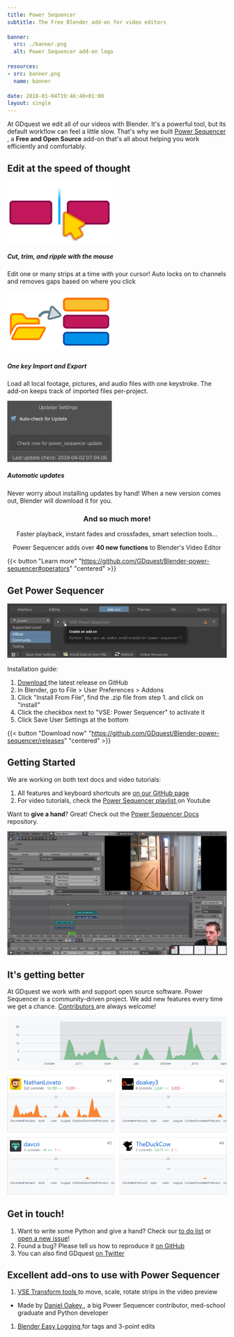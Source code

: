 ```yaml
---
title: Power Sequencer
subtitle: The Free Blender add-on for video editors

banner:
  src: ./banner.png
  alt: Power Sequencer add-on logo

resources:
- src: banner.png
  name: banner

date: 2018-01-04T19:46:48+01:00
layout: single
---
```


At GDquest we edit all of our videos with Blender. It's a powerful tool, but its default workflow can feel a little slow. That's why we built [ Power Sequencer ](https://github.com/GDquest/Blender-power-sequencer/), a **Free and Open Source** add-on that's all about helping you work efficiently and comfortably.

<div class="container base-top-padding">
  <h2 data-font="centered" class="no-margin">Edit at the speed of thought</h2>
  <div class="grid split3 big-top-margin" data-font="centered">
      <div class="card outline">
          <img src="./img/mouse-cut.png" alt="A mouse cursor icon in the middle of two strips, after cutting them in half" style="background-color: black;">
          <div class="content">
              <h5>Cut, trim, and ripple with the mouse</h5>
              <p>Edit one or many strips at a time with your cursor! Auto locks on to channels and removes gaps based on where you click</p>
          </div>
      </div>
      <div class="card outline">
          <img src="./img/one-key-import.png" alt="Arrow pointing from a folder icon towards 3 stacked video, image and audio strips" style="background-color: black;">
          <div class="content">
              <h5>One key Import and Export</h5>
              <p>Load all local footage, pictures, and audio files with one keystroke. The add-on keeps track of imported files per-project.</p>
          </div>
      </div>
      <div class="card outline">
          <img src="./img/auto-updates.png" alt="blender logo">
          <div class="content">
              <h5>Automatic updates</h5>
              <p>Never worry about installing updates by hand! When a new version comes out, Blender will download it for you.</p>
          </div>
      </div>
  </div>
</div>

<h3 align="center">
And so much more!
</h3>

<p align="center">
Faster playback, instant fades and crossfades, smart selection tools...
</p>

<p align="center">
Power Sequencer adds over <strong>40 new functions</strong> to Blender's Video Editor
</p>

{{< button "Learn more" "https://github.com/GDquest/Blender-power-sequencer#operators" "centered" >}}


## Get Power Sequencer

![The enable add-on window and checkbox](./img/blender-enable-addon.png)

Installation guide:

1. [ Download ](https://github.com/GDquest/Blender-power-sequencer/releases) the latest release on GitHub
1. In Blender, go to File > User Preferences > Addons
1. Click "Install From File", find the .zip file from step 1. and click on "install"
1. Click the checkbox next to "VSE: Power Sequencer" to activate it
1. Click Save User Settings at the bottom

{{< button "Download now" "https://github.com/GDquest/Blender-power-sequencer/releases" "centered" >}}

## Getting Started

We are working on both text docs and video tutorials:

1. All features and keyboard shortcuts are [ on our GitHub page ](https://github.com/GDquest/Blender-power-sequencer#add-crossfade)
1. For video tutorials, check the [ Power Sequencer playlist ](https://www.youtube.com/watch?v=boAhi8hWBXc&list=PLhqJJNjsQ7KFjp88Cu57Zb9_wFt7nlkEI) on Youtube

Want to **give a hand**? Great! Check out the [Power Sequencer Docs](https://github.com/GDquest/Blender-power-sequencer-docs/) repository.

![Daniel Oakey, a med school graduate and open source enthusiast, teaching video editing with Blender](./img/doakey3-beginner-tutorial.jpg)

## It's getting better

At GDquest we work with and support open source software. Power Sequencer is a community-driven project. We add new features every time we get a chance. [ Contributors ](https://github.com/GDquest/Blender-power-sequencer) are always welcome!

![Graph showing the code contributions over time on GitHub](./img/github-activity.png)


## Get in touch!

1. Want to write some Python and give a hand? Check our [to do list](https://github.com/GDquest/Blender-power-sequencer/issues) or [open a new issue](https://github.com/GDquest/Blender-power-sequencer/issues/new)!
1. Found a bug? Please tell us how to reproduce it [on GitHub](https://github.com/GDquest/Blender-power-sequencer/issues/new)
1. You can also find GDquest [on Twitter](https://twitter.com/NathanGDquest)

## Excellent add-ons to use with Power Sequencer

1. [VSE Transform tools ](https://github.com/doakey3/VSE_Transform_Tools) to move, scale, rotate strips in the video preview
  - Made by [ Daniel Oakey ](https://github.com/doakey3/), a big Power Sequencer contributor, med-school graduate and Python developer
1. [ Blender Easy Logging ](http://easy-logging.net/) for tags and 3-point edits
